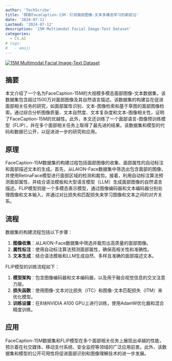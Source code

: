 ```yaml
---
author: 'TechScribe'
title: '探索FaceCaption-15M：引领面部图像-文本多模态学习的新前沿'
date: '2024-07-11'
Lastmod: '2024-07-12'
description: '15M Multimodal Facial Image-Text Dataset'
categories:
  - CS.AI
# tags:
#   - emoji
---
```


[![15M Multimodal Facial Image-Text Dataset](https://arxiv-research-1301205113.cos.ap-guangzhou.myqcloud.com/images/2407.08515v1.pdf_0.jpg)](https://arxiv.org/abs/2407.08515v1)

## 摘要

本文介绍了一个名为FaceCaption-15M的大规模多模态面部图像-文本数据集，该数据集包含超过1500万对面部图像及其自然语言描述。该数据集的构建旨在促进面部相关任务的研究，如面部属性识别、文本-图像检索和基于草图的面部图像检索。通过综合分析图像质量、文本自然度、文本复杂度和文本-图像相关性，证明了FaceCaption-15M的优越性。此外，本文还训练了一个面部语言-图像预训练模型（FLIP），并在多个面部相关任务上取得了最先进的结果。该数据集和模型的代码和数据已公开，以促进进一步的研究和应用。<!--more-->

## 原理

FaceCaption-15M数据集的构建过程包括面部图像的收集、面部属性的自动标注和面部描述文本的生成。首先，从LAION-Face数据集中筛选出包含面部的图像，并使用RetinaFace模型进行面部区域的检测和裁剪。接着，利用自动标注算法预测面部属性，并结合语法模板和大型语言模型（LLM）生成面部图像的自然语言描述。FLIP模型则是一个多模态表示模型，通过图像编码器和文本编码器分别处理图像和文本输入，并通过对比损失和匹配损失来学习图像和文本之间的对齐关系。

## 流程

数据集的构建流程包括以下步骤：
1. **图像收集**：从LAION-Face数据集中筛选并裁剪出高质量的面部图像。
2. **属性标注**：使用自动标注算法预测面部属性，确保高相关性和准确性。
3. **文本生成**：结合语法模板和LLM生成自然、多样且准确的面部描述文本。

FLIP模型的训练流程如下：
1. **模型架构**：包含图像编码器和文本编码器，以及用于融合视觉信息的交叉注意力层。
2. **损失函数**：使用图像-文本对比损失（ITC）和图像-文本匹配损失（ITM）来优化模型。
3. **训练设置**：在8块NVIDIA A100 GPU上进行训练，使用AdamW优化器和混合精度训练。

## 应用

FaceCaption-15M数据集和FLIP模型在多个面部相关任务上展现出卓越的性能，预示着在社交媒体、移动支付系统、安全监控等领域的广泛应用前景。此外，该数据集和模型的公开可用性将促进面部识别和图像理解技术的进一步发展。